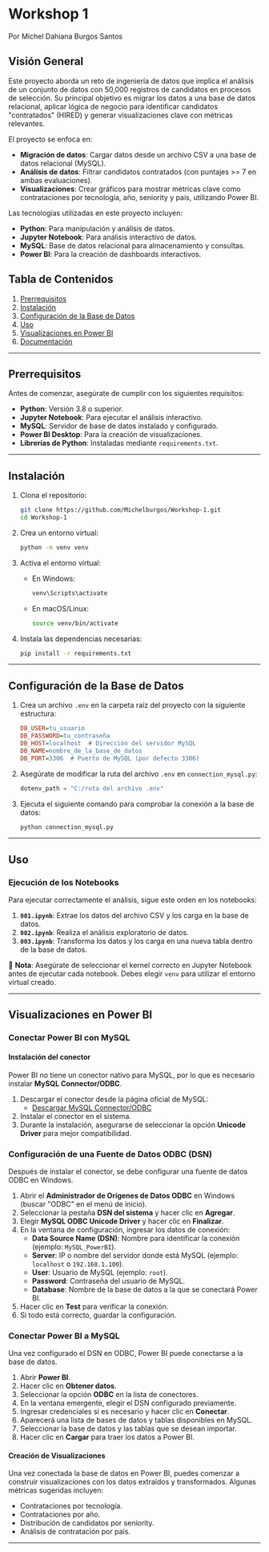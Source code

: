 # Workshop 1  

Por Michel Dahiana Burgos Santos

## Visión General  
Este proyecto aborda un reto de ingeniería de datos que implica el análisis de un conjunto de datos con 50,000 registros de candidatos en procesos de selección. Su principal objetivo es migrar los datos a una base de datos relacional, aplicar lógica de negocio para identificar candidatos "contratados" (HIRED) y generar visualizaciones clave con métricas relevantes.  

El proyecto se enfoca en:  
- **Migración de datos**: Cargar datos desde un archivo CSV a una base de datos relacional (MySQL).  
- **Análisis de datos**: Filtrar candidatos contratados (con puntajes >= 7 en ambas evaluaciones).  
- **Visualizaciones**: Crear gráficos para mostrar métricas clave como contrataciones por tecnología, año, seniority y país, utilizando Power BI.  

Las tecnologías utilizadas en este proyecto incluyen:  
- **Python**: Para manipulación y análisis de datos.  
- **Jupyter Notebook**: Para análisis interactivo de datos.  
- **MySQL**: Base de datos relacional para almacenamiento y consultas.  
- **Power BI**: Para la creación de dashboards interactivos.  

## Tabla de Contenidos  
1. [Prerrequisitos](#prerrequisitos)  
2. [Instalación](#instalación)  
3. [Configuración de la Base de Datos](#configuración-de-la-base-de-datos)  
4. [Uso](#uso)  
5. [Visualizaciones en Power BI](#visualizaciones-en-power-bi)  
6. [Documentación](#documentación)  

---

## Prerrequisitos  
Antes de comenzar, asegúrate de cumplir con los siguientes requisitos:  
- **Python**: Versión 3.8 o superior.  
- **Jupyter Notebook**: Para ejecutar el análisis interactivo.  
- **MySQL**: Servidor de base de datos instalado y configurado.  
- **Power BI Desktop**: Para la creación de visualizaciones.  
- **Librerías de Python**: Instaladas mediante `requirements.txt`.  

---

## Instalación  
1. Clona el repositorio:  
   ```bash  
   git clone https://github.com/Michelburgos/Workshop-1.git  
   cd Workshop-1  
   ```  

2. Crea un entorno virtual:  
   ```bash  
   python -m venv venv  
   ```  

3. Activa el entorno virtual:  
   - En Windows:  
     ```bash  
     venv\Scripts\activate  
     ```  
   - En macOS/Linux:  
     ```bash  
     source venv/bin/activate  
     ```  

4. Instala las dependencias necesarias:  
   ```bash  
   pip install -r requirements.txt  
   ```  

---

## Configuración de la Base de Datos  
1. Crea un archivo `.env` en la carpeta raíz del proyecto con la siguiente estructura:  

   ```ini  
   DB_USER=tu_usuario  
   DB_PASSWORD=tu_contraseña  
   DB_HOST=localhost  # Dirección del servidor MySQL  
   DB_NAME=nombre_de_la_base_de_datos  
   DB_PORT=3306  # Puerto de MySQL (por defecto 3306)  
   ```  

2. Asegúrate de modificar la ruta del archivo `.env` en `connection_mysql.py`:  
   ```python  
   dotenv_path = "C:/ruta del archivo .env"  
   ```  

3. Ejecuta el siguiente comando para comprobar la conexión a la base de datos:  
   ```bash  
   python connection_mysql.py  
   ```  

---

## Uso  
### Ejecución de los Notebooks  
Para ejecutar correctamente el análisis, sigue este orden en los notebooks:  

1. **`001.ipynb`**: Extrae los datos del archivo CSV y los carga en la base de datos.  
2. **`002.ipynb`**: Realiza el análisis exploratorio de datos.  
3. **`003.ipynb`**: Transforma los datos y los carga en una nueva tabla dentro de la base de datos.  

🔹 **Nota**: Asegúrate de seleccionar el kernel correcto en Jupyter Notebook antes de ejecutar cada notebook. Debes elegir `venv` para utilizar el entorno virtual creado.  

---

## Visualizaciones en Power BI  
### Conectar Power BI con MySQL  
#### Instalación del conector  
Power BI no tiene un conector nativo para MySQL, por lo que es necesario instalar **MySQL Connector/ODBC**.

1. Descargar el conector desde la página oficial de MySQL:
   - [Descargar MySQL Connector/ODBC](https://dev.mysql.com/downloads/connector/odbc/)
2. Instalar el conector en el sistema.
3. Durante la instalación, asegurarse de seleccionar la opción **Unicode Driver** para mejor compatibilidad.

### Configuración de una Fuente de Datos ODBC (DSN)
Después de instalar el conector, se debe configurar una fuente de datos ODBC en Windows.

1. Abrir el **Administrador de Orígenes de Datos ODBC** en Windows (buscar "ODBC" en el menú de inicio).
2. Seleccionar la pestaña **DSN del sistema** y hacer clic en **Agregar**.
3. Elegir **MySQL ODBC Unicode Driver** y hacer clic en **Finalizar**.
4. En la ventana de configuración, ingresar los datos de conexión:
   - **Data Source Name (DSN)**: Nombre para identificar la conexión (ejemplo: `MySQL_PowerBI`).
   - **Server**: IP o nombre del servidor donde está MySQL (ejemplo: `localhost` o `192.168.1.100`).
   - **User**: Usuario de MySQL (ejemplo: `root`).
   - **Password**: Contraseña del usuario de MySQL.
   - **Database**: Nombre de la base de datos a la que se conectará Power BI.
5. Hacer clic en **Test** para verificar la conexión.
6. Si todo está correcto, guardar la configuración.

### Conectar Power BI a MySQL
Una vez configurado el DSN en ODBC, Power BI puede conectarse a la base de datos.

1. Abrir **Power BI**.
2. Hacer clic en **Obtener datos**.
3. Seleccionar la opción **ODBC** en la lista de conectores.
4. En la ventana emergente, elegir el DSN configurado previamente.
5. Ingresar credenciales si es necesario y hacer clic en **Conectar**.
6. Aparecerá una lista de bases de datos y tablas disponibles en MySQL.
7. Seleccionar la base de datos y las tablas que se desean importar.
8. Hacer clic en **Cargar** para traer los datos a Power BI.


#### Creación de Visualizaciones  
Una vez conectada la base de datos en Power BI, puedes comenzar a construir visualizaciones con los datos extraídos y transformados. Algunas métricas sugeridas incluyen:  
- Contrataciones por tecnología.  
- Contrataciones por año.  
- Distribución de candidatos por seniority.  
- Análisis de contratación por país.  

---


